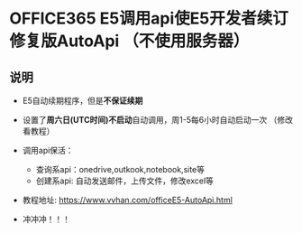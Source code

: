 # OFFICE365 E5调用api使E5开发者续订 修复版AutoApi （不使用服务器）

## 说明 ##
* E5自动续期程序，但是**不保证续期**
* 设置了**周六日(UTC时间)不启动**自动调用，周1-5每6小时自动启动一次 （修改看教程）
* 调用api保活：
     * 查询系api：onedrive,outkook,notebook,site等
     * 创建系api: 自动发送邮件，上传文件，修改excel等
 
 * 教程地址: https://www.vvhan.com/officeE5-AutoApi.html
 * 冲冲冲！！！



